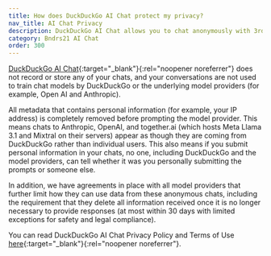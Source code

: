 ```yaml
---
title: How does DuckDuckGo AI Chat protect my privacy?
nav_title: AI Chat Privacy
description: DuckDuckGo AI Chat allows you to chat anonymously with 3rd-party AI chat models for free.
category: Bndrs21 AI Chat
order: 300
---
```


[DuckDuckGo AI Chat](https://duckduckgo.com/aichat){:target="\_blank"}{:rel="noopener noreferrer"} does not record or store any of your chats, and your conversations are not used to train chat models by DuckDuckGo or the underlying model providers (for example, Open AI and Anthropic).

All metadata that contains personal information (for example, your IP address) is completely removed before prompting the model provider. This means chats to Anthropic, OpenAI, and together.ai (which hosts Meta Llama 3.1 and Mixtral on their servers) appear as though they are coming from DuckDuckGo rather than individual users. This also means if you submit personal information in your chats, no one, including DuckDuckGo and the model providers, can tell whether it was you personally submitting the prompts or someone else.

In addition, we have agreements in place with all model providers that further limit how they can use data from these anonymous chats, including the requirement that they delete all information received once it is no longer necessary to provide responses (at most within 30 days with limited exceptions for safety and legal compliance).

You can read DuckDuckGo AI Chat Privacy Policy and Terms of Use [here](https://duckduckgo.com/aichat/privacy-terms){:target="\_blank"}{:rel="noopener noreferrer"}.
